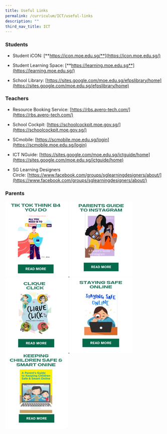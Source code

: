 ```yaml
---
title: Useful Links
permalink: /curriculum/ICT/useful-links
description: ""
third_nav_title: ICT
---
```

### Students  


* Student iCON: [**https://icon.moe.edu.sg/**](https://icon.moe.edu.sg/)  

* Student Learning Space:&nbsp;[**https://learning.moe.edu.sg**](https://learning.moe.edu.sg/)

* School Library:&nbsp;[https://sites.google.com/moe.edu.sg/efpslibrary/home](https://sites.google.com/moe.edu.sg/efpslibrary/home)

### Teachers
  
* Resource Booking Service:&nbsp;[https://rbs.avero-tech.com/](https://rbs.avero-tech.com/)  


* School Cockpit:&nbsp;[https://schoolcockpit.moe.gov.sg/](https://schoolcockpit.moe.gov.sg/)

* SCmobile:&nbsp;[https://scmobile.moe.edu.sg/login](https://scmobile.moe.edu.sg/login)

* ICT NGuide:&nbsp;[https://sites.google.com/moe.edu.sg/ictguide/home](https://sites.google.com/moe.edu.sg/ictguide/home)

* SG Learning Designers Circle:&nbsp;[https://www.facebook.com/groups/sglearningdesigners/about/](https://www.facebook.com/groups/sglearningdesigners/about/)

### Parents

<a href="/files/TikTok%20x%20MLC%20ebook.pdf">	
			<img style="width: 201px; height: 240px;" class="ive_eobj_left ive_clickable" alt="Guide to Tik Tok.jpg" src="/images/Guide%20to%20Tik%20Tok.jpeg">
</a>


<a href="">	
			<img style="width: 201px; height: 240px;" class="ive_eobj_left ive_clickable" alt="Guide to Tik Tok.jpg" src="/images/Guide%20to%20Instagram.jpeg">
</a>


<a href="/files/Clique%20Click.pdf">	
			<img style="width: 201px; height: 240px;" class="ive_eobj_left ive_clickable" alt="Guide to Tik Tok.jpg" src="/images/Clique%20Click.jpeg">
</a>

<a href="/files/Staying%20Safe%20Online_PDF%20format.pdf">	
			<img style="width: 201px; height: 240px;" class="ive_eobj_left ive_clickable" alt="Guide to Tik Tok.jpg" src="/images/Staying%20Safe%20Online.jpeg">
</a>


<a href="/files/Safe%20and%20Smart%20Online%20Parent%20Guide.pdf">	
			<img style="width: 201px; height: 240px;" class="ive_eobj_left ive_clickable" alt="Guide to Tik Tok.jpg" src="/images/Keeping%20Children%20Safe%20%20Smart%20Online.jpeg">
</a>

